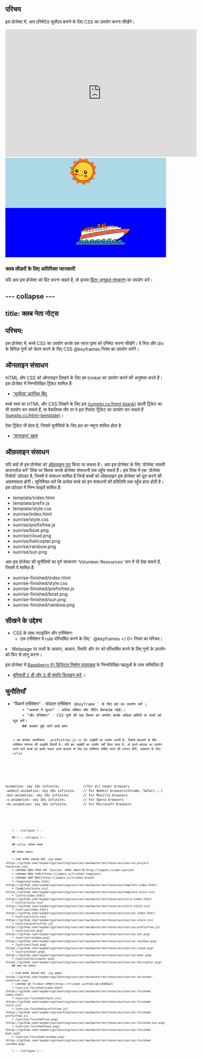 ## परिचय

इस प्रोजेक्ट में, आप एनिमेटेड सूर्योदय बनाने के लिए CSS का उपयोग करना सीखेंगे।

<div class="trinket">
  <iframe src="https://trinket.io/embed/html/abcc0284a3?outputOnly=true&start=result" width="600" height="400" frameborder="0" marginwidth="0" marginheight="0" allowfullscreen>
  </iframe>
  <img src="images/sunrise-final.png">
</div>

### क्लब लीडरों के लिए अतिरिक्त जानकारी

यदि आप इस प्रोजेक्ट को प्रिंट करना चाहते हैं, तो कृपया [प्रिंटर अनुकूल संस्करण](https://projects.raspberrypi.org/en/projects/sunrise/print) का उपयोग करें।

## \--- collapse \---

## title: क्लब नेता नोट्स

## परिचय:

इस प्रोजेक्ट में, बच्चे CSS का उपयोग करके एक सरल दृश्य को एनिमेट करना सीखेंगे। वे चित्र और div के विभिन्न गुणों को चेतन करने के लिए CSS @keyframes नियम का उपयोग करेंगे।

## ऑनलाइन संसाधन

HTML और CSS को ऑनलाइन लिखने के लिए हम trinket का उपयोग करने की अनुशंसा करते हैं। इस प्रोजेक्ट में निम्नलिखित ट्रिंकेट शामिल हैं:

+ ['सूर्योदय' प्रारंभिक बिंदु](http://jumpto.cc/web-sunrise)

बच्चे स्वयं का HTML और CSS लिखने के लिए इस [(jumpto.cc/html-blank)](http://jumpto.cc/html-blank) खाली ट्रिंकेट का भी उपयोग कर सकते हैं, या वैकल्पिक तौर पर वे इस टैंपलेट ट्रिंकेट का उपयोग कर सकते हैं [(jumpto.cc/html-template)](http://jumpto.cc/html-template)।

ऐसा ट्रिंकेट भी होता है, जिसमें चुनौतियों के लिए हल का नमूना शामिल होता है:

+ ['सनराइज' खत्म](https://trinket.io/html/abcc0284a3)

## ऑफ़लाइन संसाधन

यदि चाहें तो इस प्रोजेक्ट को [ऑफ़लाइन पूरा](../offline.html) किया जा सकता है। आप इस प्रोजेक्ट के लिए 'प्रोजेक्ट सामग्री डाउनलोड करें' लिंक पर क्लिक करके प्रोजेक्ट संसाधनों तक पहुँच सकते हैं। इस लिंक में एक 'प्रोजेक्ट रिसोर्स' फ़ोल्डर है, जिसमें वे संसाधन शामिल हैं जिन्हें बच्चों को ऑफ़लाइन इस प्रोजेक्ट को पूरा करने की आवश्यकता होगी। सुनिश्चित करें कि प्रत्येक बच्चे को इन संसाधनों की प्रतिलिपि तक पहुँच प्राप्त होती है। इस फ़ोल्डर में निम्न फाइलें शामिल हैं:

+ template/index.html
+ template/prefix.js
+ template/style.css
+ sunrise/index.html
+ sunrise/style.css
+ sunrise/prefixfree.js
+ sunrise/boat.png
+ sunrise/cloud.png
+ sunrise/helicopter.png
+ sunrise/rainbow.png
+ sunrise/sun.png

आप इस प्रोजेक्ट की चुनौतियों का पूर्ण संस्करण ‘Volunteer Resources’ भाग में भी देख सकते हैं, जिसमें ये शामिल हैं:

+ sunrise-finished/index.html
+ sunrise-finished/style.css
+ sunrise-finished/prefixfree.js
+ sunrise-finished/boat.png
+ sunrise-finished/sun.png
+ sunrise-finished/rainbow.png

## सीखने के उद्देश्य

+ CSS के साथ स्टाइलिंग और एनीमेशन: 
    + एक एनीमेशन में rule परिभाषित करने के लिए ` @keyframes </ 0> नियम का परिचय।</li>
<li>Webpage पर तत्वों के आकार, आकार, स्थिति और रंग को परिभाषित करने के लिए गुणों के उपयोग को फिर से लागू करना।</li>
</ul></li>
</ul>

<p>इस प्रोजेक्ट में <a href="http://rpf.io/curriculum">Raspberry Pi डिजिटल निर्माण पाठ्यक्रम</a> के निम्नलिखित पहलुओं के तत्व सम्मिलित हैं:</p>

<ul>
<li><a href="https://www.raspberrypi.org/curriculum/design/creator"> बुनियादी 2 डी और 3 डी संपत्ति डिजाइन करें </a> ।</li>
</ul>

<h2>चुनौतियाँ</h2>

<ul>
<li>"विकर्ण एनीमेशन" - संपादन एनीमेशन <code> @keyframe ` के लिए बाएं का उपयोग करें ;
    + "आकाश में सुधार" - अधिक कीफ्रेम और सेटिंग बैकग्राउंड जोड़ें:।
    + "और एनिमेशन" - CSS गुणों की एक किस्म का उपयोग करके अधिक छवियों या तत्वों को यूज़ करें। 
    ## अक्सर पूछे जाने वाले प्रश्न
    
    + यह प्रोजेक्ट जावास्क्रिप्ट ` prefixfree.js </ 0> लाइब्रेरी का उपयोग करती है, जिससे ब्राउज़रों के बीच एनीमेशन संगतता की अनुमति मिलती है। यदि इस लाइब्रेरी का उपयोग नहीं किया जाता है, तो पुराने ब्राउज़र का उपयोग करने वाले बच्चों को इसके बजाय अपने ब्राउज़र के लिए एक एनीमेशन घोषित करने की जरुरत होगी, उदाहरण के लिए:</li>
</ul>

<pre><code>animation: sky 10s infinite;            //for all newer browsers
-webkit-animation: sky 10s infinite;    // For Webkit browsers(Chrome, Safari...)
-moz-animation: sky 10s infinite;       // For Mozilla browsers
-o-animation: sky 10s infinite;         // For Opera browsers
-ms-animation: sky 10s infinite;        // For Microsoft browsers 
`</pre> 
        \--- /collapse \---
        
        ## \--- collapse \---
        
        ## title: प्रोजेक्ट सामग्री
        
        ## प्रोजेक्ट संसाधन
        
        + [सभी प्रोजेक्ट संसाधनों वाली .zip फ़ाइल](https://github.com/raspberrypilearning/sunrise/raw/master/en/resources/sunrise-project-resources.zip)
        + [ऑनलाइन ट्रिंकेट जिसमें सभी 'Sunrise' प्रोजेक्ट संसाधन हैं](http://jumpto.cc/web-sunrise)
        + [ऑनलाइन ट्रिंकेट टेम्प्लेट](http://jumpto.cc/trinket-template)
        + [ऑनलाइन खाली ट्रिंकेट](http://jumpto.cc/trinket-blank)
        + [template/index.html](https://github.com/raspberrypilearning/sunrise/raw/master/en/resources/template-index.html)
        + [template/style.css](https://github.com/raspberrypilearning/sunrise/raw/master/en/resources/template-style.css)
        + [intro/index.html](https://github.com/raspberrypilearning/sunrise/raw/master/en/resources/intro-index.html)
        + [intro/style.css](https://github.com/raspberrypilearning/sunrise/raw/master/en/resources/intro-style.css)
        + [sunrise/index.html](https://github.com/raspberrypilearning/sunrise/raw/master/en/resources/sunrise-index.html)
        + [sunrise/style.css](https://github.com/raspberrypilearning/sunrise/raw/master/en/resources/sunrise-style.css)
        + [sunrise/prefixfree.js](https://github.com/raspberrypilearning/sunrise/raw/master/en/resources/sunrise-prefixfree.js)
        + [sunrise/sun.png](https://github.com/raspberrypilearning/sunrise/raw/master/en/resources/sunrise-sun.png)
        + [sunrise/rainbow.png](https://github.com/raspberrypilearning/sunrise/raw/master/en/resources/sunrise-rainbow.png)
        + [sunrise/cloud.png](https://github.com/raspberrypilearning/sunrise/raw/master/en/resources/sunrise-cloud.png)
        + [sunrise/boat.png](https://github.com/raspberrypilearning/sunrise/raw/master/en/resources/sunrise-boat.png)
        + [sunrise/helicopter.png](https://github.com/raspberrypilearning/sunrise/raw/master/en/resources/sunrise-helicopter.png)
        ## क्लब नेता संसाधन
        
        + [सभी प्रोजेक्ट संसाधनों वाली .zip फ़ाइल](https://github.com/raspberrypilearning/sunrise/raw/master/en/resources/sunrise-volunteer-resources.zip)
        + [ऑनलाइन पूर्ण Trinket प्रोजेक्ट](https://trinket.io/html/abcc0284a3)
        + [sunrise-finished/index.html](https://github.com/raspberrypilearning/sunrise/raw/master/en/resources/sunrise-finished-index.html)
        + [sunrise-finished/style.css](https://github.com/raspberrypilearning/sunrise/raw/master/en/resources/sunrise-finished-style.css)
        + [sunrise-finished/prefixfree.js](https://github.com/raspberrypilearning/sunrise/raw/master/en/resources/sunrise-finished-prefixfree.js)
        + [sunrise-finished/sun.png](https://github.com/raspberrypilearning/sunrise/raw/master/en/resources/sunrise-finished-sun.png)
        + [sunrise-finished/boat.png](https://github.com/raspberrypilearning/sunrise/raw/master/en/resources/sunrise-finished-boat.png)
        + [sunrise-finished/rainbow.png](https://github.com/raspberrypilearning/sunrise/raw/master/en/resources/sunrise-finished-rainbow.png)
        
        \--- /collapse \---